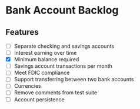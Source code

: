 # Bank Account Backlog

## Features

- [ ] Separate checking and savings accounts
- [ ] Interest earning over time
- [x] Minimum balance required
- [ ] Savings account transactions per month
- [ ] Meet FDIC compliance
- [ ] Support transferring between two bank accounts
- [ ] Currencies
- [ ] Remove comments from test suite
- [ ] Account persistence
